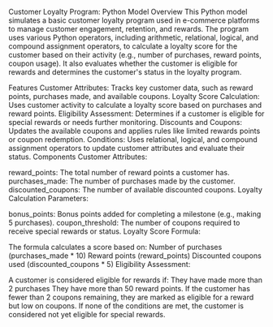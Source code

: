 Customer Loyalty Program: Python Model
Overview
This Python model simulates a basic customer loyalty program used in e-commerce platforms to manage customer engagement, retention, and rewards. The program uses various Python operators, including arithmetic, relational, logical, and compound assignment operators, to calculate a loyalty score for the customer based on their activity (e.g., number of purchases, reward points, coupon usage). It also evaluates whether the customer is eligible for rewards and determines the customer's status in the loyalty program.

Features
Customer Attributes: Tracks key customer data, such as reward points, purchases made, and available coupons.
Loyalty Score Calculation: Uses customer activity to calculate a loyalty score based on purchases and reward points.
Eligibility Assessment: Determines if a customer is eligible for special rewards or needs further monitoring.
Discounts and Coupons: Updates the available coupons and applies rules like limited rewards points or coupon redemption.
Conditions: Uses relational, logical, and compound assignment operators to update customer attributes and evaluate their status.
Components
Customer Attributes:

reward_points: The total number of reward points a customer has.
purchases_made: The number of purchases made by the customer.
discounted_coupons: The number of available discounted coupons.
Loyalty Calculation Parameters:

bonus_points: Bonus points added for completing a milestone (e.g., making 5 purchases).
coupon_threshold: The number of coupons required to receive special rewards or status.
Loyalty Score Formula:

The formula calculates a score based on:
Number of purchases (purchases_made * 10)
Reward points (reward_points)
Discounted coupons used (discounted_coupons * 5)
Eligibility Assessment:

A customer is considered eligible for rewards if:
They have made more than 2 purchases
They have more than 50 reward points.
If the customer has fewer than 2 coupons remaining, they are marked as eligible for a reward but low on coupons.
If none of the conditions are met, the customer is considered not yet eligible for special rewards.
